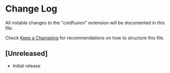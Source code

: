 # Change Log
All notable changes to the "coldfusion" extension will be documented in this file.

Check [Keep a Changelog](http://keepachangelog.com/) for recommendations on how to structure this file.

## [Unreleased]
- Initial release